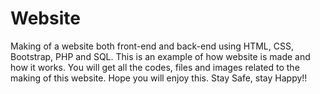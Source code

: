 # Website
Making of a website both front-end and back-end using HTML, CSS, Bootstrap, PHP and SQL.
This is an example of how website is made and how it works. You will get all the codes, files and images related to the making of this website.
Hope you will enjoy this.
Stay Safe, stay Happy!!
